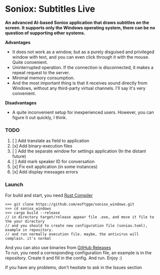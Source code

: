 # Soniox: Subtitles Live
**An advanced AI-based Soniox application that draws subtitles on the screen.
It supports only the Windows operating system, there can be no question of supporting other systems.**

**Advantages**
* It does not work as a window, but as a purely disguised and privileged window with text, and you can even click through it with the mouse. Quite convenient.
* Uninterrupted operation. If the connection is disconnected, it makes a repeat request to the server.
* Minimal memory consumption.
* And the most important thing is that it receives sound directly from Windows, without any third-party virtual channels. I'll say it's very convenient.

**Disadvantages**
* A quite inconvenient setup for inexperienced users. However, you can figure it out quickly, I think.

### TODO
1. [ ] Add translate as field to application
2. [x] Add binary-execution files
3. [ ] Add the separate window for settings application (In the distant future)
4. [ ] Add mark speaker ID for conversation
5. [x] Fix exit application (in some instances)
6. [x] Add display messages errors

### Launch
For build and start, you need [Rust Compiler](https://rust-lang.org/tools/install/)
```terminaloutput
>>> git clone https://github.com/eoftgge/soniox_windows.git
>>> cd soniox_windows
>>> cargo build --release
// in directory target/release appear file .exe, and move it file to the your directory
// and you should to create new configuration file (soniox.toml), example in repository.
// and run normally execution file. maybe, the antivirus will complain. it's normal
```

And you can also use binaries from [GitHub Releases](https://github.com/eoftgge/soniox_windows/releases) <br>
To run, you need a corresponding configuration file, an example is in the repository. Create it and fill in the config.
And run. Enjoy :)



If you have any problems, don't hesitate to ask in the Issues section

